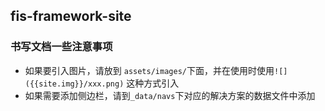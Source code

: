 ## fis-framework-site

### 书写文档一些注意事项

- 如果要引入图片，请放到 `assets/images/`下面，并在使用时使用`![]({{site.img}}/xxx.png)` 这种方式引入
- 如果需要添加侧边栏，请到`_data/navs`下对应的解决方案的数据文件中添加